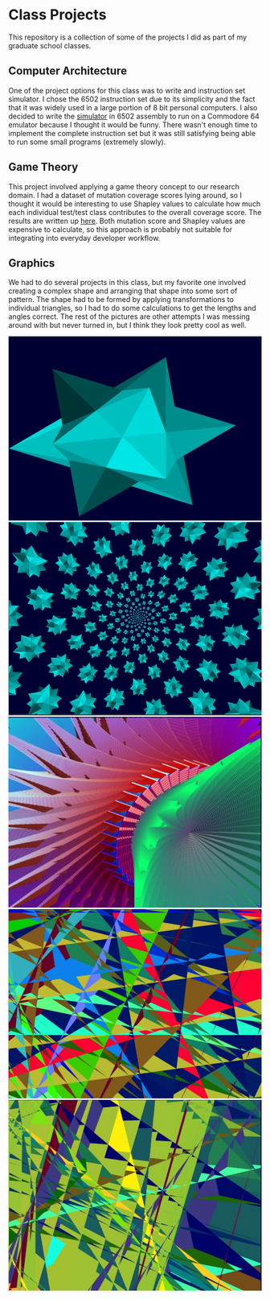 # Class Projects
This repository is a collection of some of the projects I did as part of my graduate school classes.
## Computer Architecture
One of the project options for this class was to write and instruction set simulator. I chose the 6502 instruction set due to its simplicity and the fact that it was widely used in a large portion of 8 bit personal computers. I also decided to write the [simulator](architecture/sim.asm) in 6502 assembly to run on a Commodore 64 emulator because I thought it would be funny. There wasn't enough time to implement the complete instruction set but it was still satisfying being able to run some small programs (extremely slowly).

## Game Theory
This project involved applying a game theory concept to our research domain. I had a dataset of mutation coverage scores lying around, so I thought it would be interesting to use Shapley values to calculate how much each individual test/test class contributes to the overall coverage score. The results are written up [here](game-theory/test_contributions.pdf). Both mutation score and Shapley values are expensive to calculate, so this approach is probably not suitable for integrating into everyday developer workflow.

## Graphics
We had to do several projects in this class, but my favorite one involved creating a complex shape and arranging that shape into some sort of pattern. The shape had to be formed by applying transformations to individual triangles, so I had to do some calculations to get the lengths and angles correct. The rest of the pictures are other attempts I was messing around with but never turned in, but I think they look pretty cool as well.

![shape](graphics/shape.jpg)
![spiral](graphics/spiral.jpg)
![spin](graphics/spin.jpg)
![pattern1](graphics/pattern1.jpg)
![pattern2](graphics/pattern2.jpg)
